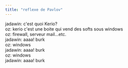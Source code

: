 ```yaml
---
title: "reflexe de Pavlov"
---
```


jadawin: c'est quoi Kerio?  
oz: kerio c'est une boite qui vend des softs sous windows  
oz: firewall, serveur mail...etc.  
jadawin: aaaa! burk  
oz: windows  
jadawin: aaaa! burk  
oz: windows  
jadawin: aaaa! burk

